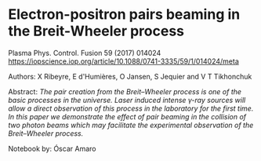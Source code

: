 # Electron-positron pairs beaming in the Breit-Wheeler process

Plasma Phys. Control. Fusion 59 (2017) 014024 https://iopscience.iop.org/article/10.1088/0741-3335/59/1/014024/meta

Authors: X Ribeyre, E d'Humières, O Jansen, S Jequier and V T Tikhonchuk

Abstract: _The pair creation from the Breit–Wheeler process is one of the basic processes in the universe. Laser induced intense γ-ray sources will allow a direct observation of this process in the laboratory for the first time. In this paper we demonstrate the effect of pair beaming in the collision of two photon beams which may facilitate the experimental observation of the Breit–Wheeler process._

Notebook by: Óscar Amaro
